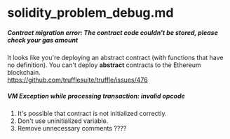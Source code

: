 # solidity_problem_debug.md

##### Contract migration error: The contract code couldn't be stored, please check your gas amount
It looks like you're deploying an abstract contract (with functions that have no definition).
You can't deploy **abstract** contracts to the Ethereum blockchain.<br>
https://github.com/trufflesuite/truffle/issues/476

##### VM Exception while processing transaction: invalid opcode
1. It's possible that contract is not initialized correctly.
2. Don't use uninitialized variable.
3. Remove unnecessary comments ????

